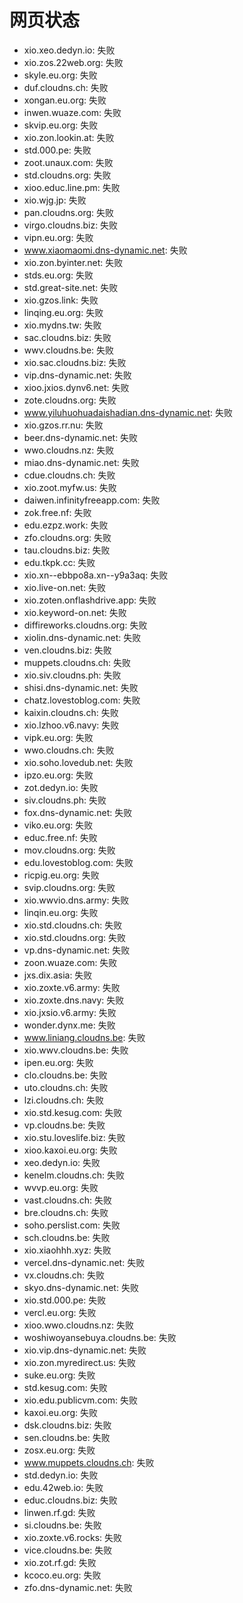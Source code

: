 # 网页状态
- xio.xeo.dedyn.io: 失败
- xio.zos.22web.org: 失败
- skyle.eu.org: 失败
- duf.cloudns.ch: 失败
- xongan.eu.org: 失败
- inwen.wuaze.com: 失败
- skvip.eu.org: 失败
- xio.zon.lookin.at: 失败
- std.000.pe: 失败
- zoot.unaux.com: 失败
- std.cloudns.org: 失败
- xioo.educ.line.pm: 失败
- xio.wjg.jp: 失败
- pan.cloudns.org: 失败
- virgo.cloudns.biz: 失败
- vipn.eu.org: 失败
- www.xiaomaomi.dns-dynamic.net: 失败
- xio.zon.byinter.net: 失败
- stds.eu.org: 失败
- std.great-site.net: 失败
- xio.gzos.link: 失败
- linqing.eu.org: 失败
- xio.mydns.tw: 失败
- sac.cloudns.biz: 失败
- wwv.cloudns.be: 失败
- xio.sac.cloudns.biz: 失败
- vip.dns-dynamic.net: 失败
- xioo.jxios.dynv6.net: 失败
- zote.cloudns.org: 失败
- www.yiluhuohuadaishadian.dns-dynamic.net: 失败
- xio.gzos.rr.nu: 失败
- beer.dns-dynamic.net: 失败
- wwo.cloudns.nz: 失败
- miao.dns-dynamic.net: 失败
- cdue.cloudns.ch: 失败
- xio.zoot.myfw.us: 失败
- daiwen.infinityfreeapp.com: 失败
- zok.free.nf: 失败
- edu.ezpz.work: 失败
- zfo.cloudns.org: 失败
- tau.cloudns.biz: 失败
- edu.tkpk.cc: 失败
- xio.xn--ebbpo8a.xn--y9a3aq: 失败
- xio.live-on.net: 失败
- xio.zoten.onflashdrive.app: 失败
- xio.keyword-on.net: 失败
- diffireworks.cloudns.org: 失败
- xiolin.dns-dynamic.net: 失败
- ven.cloudns.biz: 失败
- muppets.cloudns.ch: 失败
- xio.siv.cloudns.ph: 失败
- shisi.dns-dynamic.net: 失败
- chatz.lovestoblog.com: 失败
- kaixin.cloudns.ch: 失败
- xio.lzhoo.v6.navy: 失败
- vipk.eu.org: 失败
- wwo.cloudns.ch: 失败
- xio.soho.lovedub.net: 失败
- ipzo.eu.org: 失败
- zot.dedyn.io: 失败
- siv.cloudns.ph: 失败
- fox.dns-dynamic.net: 失败
- viko.eu.org: 失败
- educ.free.nf: 失败
- mov.cloudns.org: 失败
- edu.lovestoblog.com: 失败
- ricpig.eu.org: 失败
- svip.cloudns.org: 失败
- xio.wwvio.dns.army: 失败
- linqin.eu.org: 失败
- xio.std.cloudns.ch: 失败
- xio.std.cloudns.org: 失败
- vp.dns-dynamic.net: 失败
- zoon.wuaze.com: 失败
- jxs.dix.asia: 失败
- xio.zoxte.v6.army: 失败
- xio.zoxte.dns.navy: 失败
- xio.jxsio.v6.army: 失败
- wonder.dynx.me: 失败
- www.liniang.cloudns.be: 失败
- xio.wwv.cloudns.be: 失败
- ipen.eu.org: 失败
- clo.cloudns.be: 失败
- uto.cloudns.ch: 失败
- lzi.cloudns.ch: 失败
- xio.std.kesug.com: 失败
- vp.cloudns.be: 失败
- xio.stu.loveslife.biz: 失败
- xioo.kaxoi.eu.org: 失败
- xeo.dedyn.io: 失败
- kenelm.cloudns.ch: 失败
- wvvp.eu.org: 失败
- vast.cloudns.ch: 失败
- bre.cloudns.ch: 失败
- soho.perslist.com: 失败
- sch.cloudns.be: 失败
- xio.xiaohhh.xyz: 失败
- vercel.dns-dynamic.net: 失败
- vx.cloudns.ch: 失败
- skyo.dns-dynamic.net: 失败
- xio.std.000.pe: 失败
- vercl.eu.org: 失败
- xioo.wwo.cloudns.nz: 失败
- woshiwoyansebuya.cloudns.be: 失败
- xio.vip.dns-dynamic.net: 失败
- xio.zon.myredirect.us: 失败
- suke.eu.org: 失败
- std.kesug.com: 失败
- xio.edu.publicvm.com: 失败
- kaxoi.eu.org: 失败
- dsk.cloudns.biz: 失败
- sen.cloudns.be: 失败
- zosx.eu.org: 失败
- www.muppets.cloudns.ch: 失败
- std.dedyn.io: 失败
- edu.42web.io: 失败
- educ.cloudns.biz: 失败
- linwen.rf.gd: 失败
- si.cloudns.be: 失败
- xio.zoxte.v6.rocks: 失败
- vice.cloudns.be: 失败
- xio.zot.rf.gd: 失败
- kcoco.eu.org: 失败
- zfo.dns-dynamic.net: 失败
